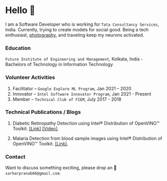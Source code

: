 # Hello :wave:

I am a Software Developer who is working for `Tata Consultancy Services`, India. Currently, trying to create models for social good. Being a tech enthusiast, [photography](https://www.instagram.com/my.fotocraft.in/), and traveling keep my neurons activated.

### Education

`Future Institute of Engineering and Management`, Kolkata, India - Bachelors of Technology in Information Technology.


### Volunteer Activities

1.   Facilitator – `Google Explore ML Program`,   Jan 2021 – 2020
2.  Innovator – `Intel Software Innovator Program`,   Jan 2021 - Present
3.   Member – `Technical Club of FIEM`,  July 2017 - 2018

### Technical Publications / Blogs

1. Diabetic Retinopathy Detection using Intel® Distribution of OpenVINO™ Toolkit. [[Link]](https://devmesh.intel.com/projects/diabetic-retinopathy-detection-using-using-intel-distribution-of-openvino-toolkit) [[Video]](https://youtu.be/agutzaFXGZA).

2. Malaria Detection from blood sample images using Intel® Distribution of OpenVINO™ Toolkit. [[Link]](https://medium.com/intel-software-innovators/malaria-detection-from-blood-sample-images-using-intel-distribution-of-openvino-toolkit-941bc3978bf9).

### Contact

Want to discuss something exciting, please drop an :e-mail: `sarkarpranab66@gmail.com`.
